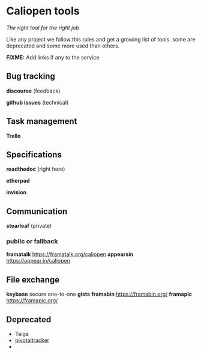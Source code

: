 # Caliopen tools

_The right tool for the right job_

Like any project we follow this rules and get a growing list of tools. some are deprecated and some more used than others.

**FIXME:**  Add links if any to the service

## Bug tracking

**discourse** (feedback)

**github issues** (technical)

## Task management

**Trello**

## Specifications

**readthedoc** (right here)

**etherpad**

**invision**

## Communication

**stearleaf** (private)

### public or fallback

**framatalk** https://framatalk.org/caliopen
**appearsin** https://appear.in/caliopen

## File exchange

**keybase** secure one-to-one
**gists**
**framabin** https://framabin.org/
**framapic** https://framapic.org/

## Deprecated

* Taiga
* [pivotaltracker](https://www.pivotaltracker.com/n/projects/901154)
*
